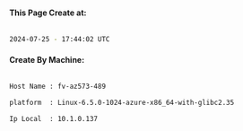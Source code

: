 
   
#### This Page Create at:

```bash

2024-07-25 - 17:44:02 UTC

```

#### Create By Machine:

```bash

Host Name : fv-az573-489

platform  : Linux-6.5.0-1024-azure-x86_64-with-glibc2.35

Ip Local  : 10.1.0.137

```


